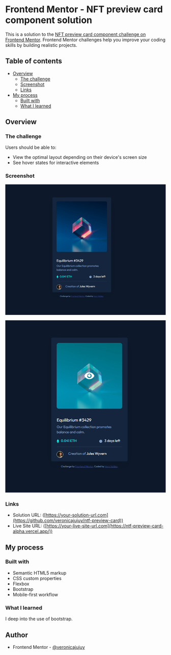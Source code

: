 # Frontend Mentor - NFT preview card component solution

This is a solution to the [NFT preview card component challenge on Frontend Mentor](https://www.frontendmentor.io/challenges/nft-preview-card-component-SbdUL_w0U). Frontend Mentor challenges help you improve your coding skills by building realistic projects. 

## Table of contents

- [Overview](#overview)
  - [The challenge](#the-challenge)
  - [Screenshot](#screenshot)
  - [Links](#links)
- [My process](#my-process)
  - [Built with](#built-with)
  - [What I learned](#what-i-learned)


## Overview

### The challenge

Users should be able to:

- View the optimal layout depending on their device's screen size
- See hover states for interactive elements

### Screenshot

![](./images/Captura-component.PNG)

![](./images/Captura-hover.PNG)


### Links

- Solution URL: ([https://your-solution-url.com](https://github.com/veronicajujuy/ntf-preview-card))
- Live Site URL: ([https://your-live-site-url.com](https://ntf-preview-card-alpha.vercel.app/))

## My process

### Built with

- Semantic HTML5 markup
- CSS custom properties
- Flexbox
- Bootstrap
- Mobile-first workflow


### What I learned

I deep into the use of bootstrap.


## Author

- Frontend Mentor - [@veronicajujuy](https://www.frontendmentor.io/profile/veronicajujuy)

